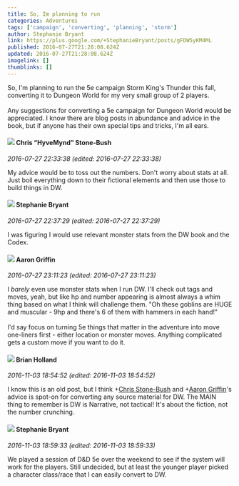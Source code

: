 ```yaml
---
title: So, Im planning to run
categories: Adventures
tags: ['campaign', 'converting', 'planning', 'storm']
author: Stephanie Bryant
link: https://plus.google.com/+StephanieBryant/posts/gFDW5yKM4ML
published: 2016-07-27T21:28:08.624Z
updated: 2016-07-27T21:28:08.624Z
imagelink: []
thumblinks: []
---
```


So, I&#39;m planning to run the 5e campaign Storm King&#39;s Thunder this fall, converting it to Dungeon World for my very small group of 2 players.<br /><br />Any suggestions for converting a 5e campaign for Dungeon World would be appreciated. I know there are blog posts in abundance and advice in the book, but if anyone has their own special tips and tricks, I&#39;m all ears.
<div id='comment z133zfbrxq3sibobe04cfbuppybjuleyseg'>
  <h4><img src='{{site.baseurl}}//images/avatars/108053817066303198241_photo.jpg'> Chris “HyveMynd” Stone-Bush</h4>
      <p><cite>2016-07-27 22:33:38 (edited: 2016-07-27 22:33:38)</cite></p>
        <p>My advice would be to toss out the numbers. Don&#39;t worry about stats at all. Just boil everything down to their fictional elements and then use those to build things in DW.</p>
</div>
        

<div id='comment z133zfbrxq3sibobe04cfbuppybjuleyseg'>
  <h4><img src='{{site.baseurl}}//images/avatars/117607363824545671895_photo.jpg'> Stephanie Bryant</h4>
      <p><cite>2016-07-27 22:37:29 (edited: 2016-07-27 22:37:29)</cite></p>
        <p>I was figuring I would use relevant monster stats from the DW book and the Codex.</p>
</div>
        

<div id='comment z133zfbrxq3sibobe04cfbuppybjuleyseg'>
  <h4><img src='{{site.baseurl}}//images/avatars/103667855585775066713_photo.jpg'> Aaron Griffin</h4>
      <p><cite>2016-07-27 23:11:23 (edited: 2016-07-27 23:11:23)</cite></p>
        <p>I <i>barely</i> even use monster stats when I run DW. I&#39;ll check out tags and moves, yeah, but like hp and number appearing is almost always a whim thing based on what I think will challenge them. &quot;Oh these goblins are HUGE and muscular - 9hp and there&#39;s 6 of them with hammers in each hand!&quot;<br /><br />I&#39;d say focus on turning 5e things that matter in the adventure into move one-liners first - either location or monster moves. Anything complicated gets a custom move if you want to do it.</p>
</div>
        

<div id='comment z133zfbrxq3sibobe04cfbuppybjuleyseg'>
  <h4><img src='{{site.baseurl}}//images/avatars/101824580455031797035_photo.jpg'> Brian Holland</h4>
      <p><cite>2016-11-03 18:54:52 (edited: 2016-11-03 18:54:52)</cite></p>
        <p>I know this is an old post, but I think <span class="proflinkWrapper"><span class="proflinkPrefix">+</span><a class="proflink" href="https://plus.google.com/108053817066303198241" oid="108053817066303198241">Chris Stone-Bush</a></span> and <span class="proflinkWrapper"><span class="proflinkPrefix">+</span><a class="proflink" href="https://plus.google.com/103667855585775066713" oid="103667855585775066713">Aaron Griffin</a></span>&#39;s advice is spot-on for converting any source material for DW. The MAIN thing to remember is DW is Narrative, not tactical! It&#39;s about the fiction, not the number crunching.</p>
</div>
        

<div id='comment z133zfbrxq3sibobe04cfbuppybjuleyseg'>
  <h4><img src='{{site.baseurl}}//images/avatars/117607363824545671895_photo.jpg'> Stephanie Bryant</h4>
      <p><cite>2016-11-03 18:59:33 (edited: 2016-11-03 18:59:33)</cite></p>
        <p>We played a session of D&amp;D 5e over the weekend to see if the system will work for the players. Still undecided, but at least the younger player picked a character class/race that I can easily convert to DW.</p>
</div>
        